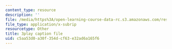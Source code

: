 ```yaml
---
content_type: resource
description: ''
file: /media/https%3A/open-learning-course-data-rc.s3.amazonaws.com/res-18-009-learn-differential-equations-up-close-with-gilbert-strang-and-cleve-moler-fall-2015/c5aa53d0a30f354dcf63e32ad6a165f6_Q_f1vRLAENA.srt
file_type: application/x-subrip
resourcetype: Other
title: 3play caption file
uid: c5aa53d0-a30f-354d-cf63-e32ad6a165f6
---
```

